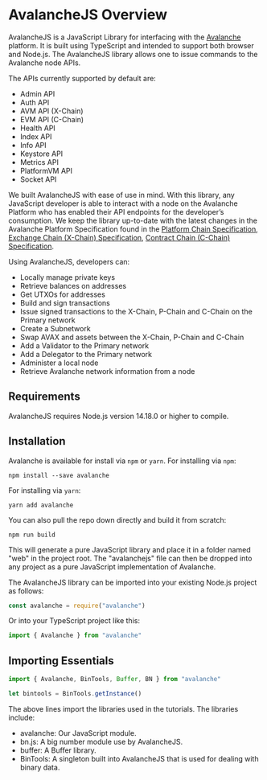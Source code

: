 # AvalancheJS Overview

AvalancheJS is a JavaScript Library for interfacing with the
[Avalanche](../../learn/avalanche/intro.md) platform. It is built using
TypeScript and intended to support both browser and Node.js. The AvalancheJS
library allows one to issue commands to the Avalanche node APIs.

The APIs currently supported by default are:

- Admin API
- Auth API
- AVM API (X-Chain)
- EVM API (C-Chain)
- Health API
- Index API
- Info API
- Keystore API
- Metrics API
- PlatformVM API
- Socket API

We built AvalancheJS with ease of use in mind. With this library, any JavaScript
developer is able to interact with a node on the Avalanche Platform who has
enabled their API endpoints for the developer’s consumption. We keep the library
up-to-date with the latest changes in the Avalanche Platform Specification found
in the [Platform Chain Specification](../avalanchego/apis/p-chain.md), [Exchange
Chain (X-Chain) Specification](../avalanchego/apis/x-chain.md), [Contract Chain
(C-Chain) Specification](../avalanchego/apis/c-chain.md).

Using AvalancheJS, developers can:

- Locally manage private keys
- Retrieve balances on addresses
- Get UTXOs for addresses
- Build and sign transactions
- Issue signed transactions to the X-Chain, P-Chain and C-Chain on the Primary network
- Create a Subnetwork
- Swap AVAX and assets between the X-Chain, P-Chain and C-Chain
- Add a Validator to the Primary network
- Add a Delegator to the Primary network
- Administer a local node
- Retrieve Avalanche network information from a node

## Requirements

AvalancheJS requires Node.js version 14.18.0 or higher to compile.

## Installation

Avalanche is available for install via `npm` or `yarn`. For installing via `npm`:

`npm install --save avalanche`

For installing via `yarn`:

`yarn add avalanche`

You can also pull the repo down directly and build it from scratch:

`npm run build`

This will generate a pure JavaScript library and place it in a folder named
"web" in the project root. The "avalanchejs" file can then be dropped into any
project as a pure JavaScript implementation of Avalanche.

The AvalancheJS library can be imported into your existing Node.js project as follows:

```ts
const avalanche = require("avalanche")
```

Or into your TypeScript project like this:

```ts
import { Avalanche } from "avalanche"
```

## Importing Essentials

```ts
import { Avalanche, BinTools, Buffer, BN } from "avalanche"

let bintools = BinTools.getInstance()
```

The above lines import the libraries used in the tutorials. The libraries include:

- avalanche: Our JavaScript module.
- bn.js: A big number module use by AvalancheJS.
- buffer: A Buffer library.
- BinTools: A singleton built into AvalancheJS that is used for dealing with binary data.
